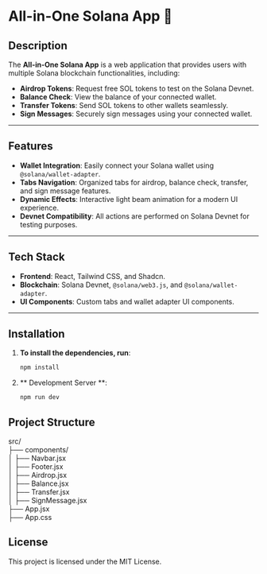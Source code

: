 # All-in-One Solana App 🌟

## Description
The **All-in-One Solana App** is a web application that provides users with multiple Solana blockchain functionalities, including:

- **Airdrop Tokens**: Request free SOL tokens to test on the Solana Devnet.
- **Balance Check**: View the balance of your connected wallet.
- **Transfer Tokens**: Send SOL tokens to other wallets seamlessly.
- **Sign Messages**: Securely sign messages using your connected wallet.

---

## Features
- **Wallet Integration**: Easily connect your Solana wallet using `@solana/wallet-adapter`.
- **Tabs Navigation**: Organized tabs for airdrop, balance check, transfer, and sign message features.
- **Dynamic Effects**: Interactive light beam animation for a modern UI experience.
- **Devnet Compatibility**: All actions are performed on Solana Devnet for testing purposes.

---

## Tech Stack
- **Frontend**: React, Tailwind CSS, and Shadcn.
- **Blockchain**: Solana Devnet, `@solana/web3.js`, and `@solana/wallet-adapter`.
- **UI Components**: Custom tabs and wallet adapter UI components.

---

## Installation

1. **To install the dependencies, run**:
   ```bash
   npm install
   ```
2. ** Development Server **:
   ```bash
   npm run dev
   ```
## Project Structure

src/      
├── components/     
│   ├── Navbar.jsx        
│   ├── Footer.jsx        
│   ├── Airdrop.jsx       
│   ├── Balance.jsx       
│   ├── Transfer.jsx      
│   ├── SignMessage.jsx   
├── App.jsx               
├── App.css               

## License

This project is licensed under the MIT License.

      
